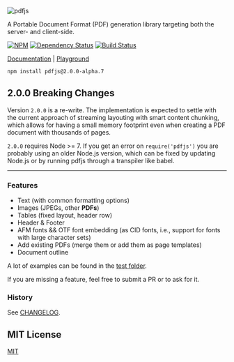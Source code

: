 ![pdfjs](https://cdn.rawgit.com/rkusa/pdfjs/2.x/logo.svg)

A Portable Document Format (PDF) generation library targeting both the server- and client-side.

[![NPM][npm]](https://npmjs.org/package/pdfjs)
[![Dependency Status][deps]](https://david-dm.org/rkusa/pdfjs)
[![Build Status][travis]](https://travis-ci.org/rkusa/pdfjs)

[Documentation](docs) | [Playground](http://pdfjs.rkusa.st/)

```bash
npm install pdfjs@2.0.0-alpha.7
```

## 2.0.0 Breaking Changes

Version `2.0.0` is a re-write. The implementation is expected to settle with the current approach of streaming layouting with smart content chunking, which allows for having a small memory footprint even when creating a PDF document with thousands of pages.

`2.0.0` requires Node >= 7. If you get an error on `require('pdfjs')` you are probably using an older Node.js version, which can be fixed by updating Node.js or by running pdfjs through a transpiler like babel.

----------------

### Features

- Text (with common formatting options)
- Images (JPEGs, other **PDFs**)
- Tables (fixed layout, header row)
- Header & Footer
- AFM fonts && OTF font embedding (as CID fonts, i.e., support for fonts with large character sets)
- Add existing PDFs (merge them or add them as page templates)
- Document outline

A lot of examples can be found in the [test folder](https://github.com/rkusa/pdfjs/tree/master/test/pdfs).

If you are missing a feature, feel free to submit a PR or to ask for it.

### History

See [CHANGELOG](https://github.com/rkusa/pdfjs/blob/master/CHANGELOG.md).

## MIT License

[MIT](LICENSE)

[npm]: https://img.shields.io/npm/v/pdfjs.svg?style=flat-square
[deps]: https://img.shields.io/david/rkusa/pdfjs.svg?style=flat-square
[travis]: https://img.shields.io/travis/rkusa/pdfjs/master.svg?style=flat-square
